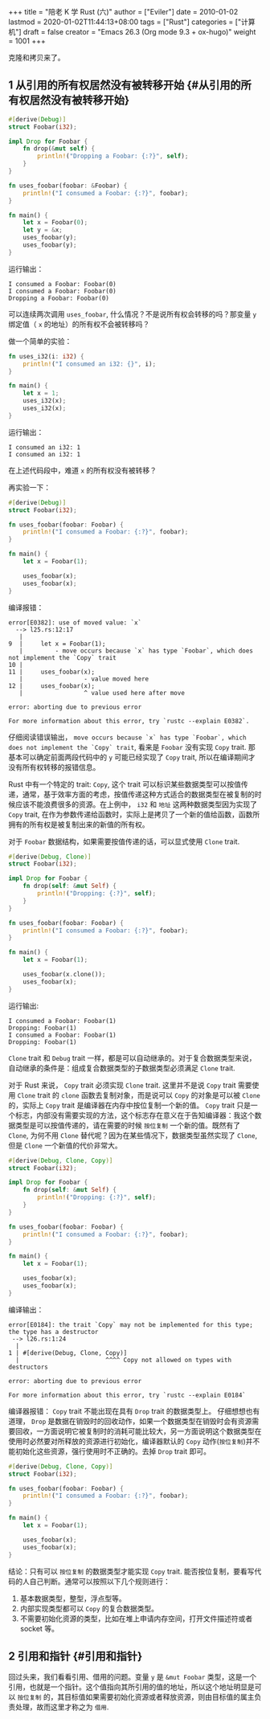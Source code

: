 +++
title = "陪老 K 学 Rust (六)"
author = ["Eviler"]
date = 2010-01-02
lastmod = 2020-01-02T11:44:13+08:00
tags = ["Rust"]
categories = ["计算机"]
draft = false
creator = "Emacs 26.3 (Org mode 9.3 + ox-hugo)"
weight = 1001
+++

克隆和拷贝来了。
<!--more-->


## <span class="section-num">1</span> 从引用的所有权居然没有被转移开始 {#从引用的所有权居然没有被转移开始}

```rust
#[derive(Debug)]
struct Foobar(i32);

impl Drop for Foobar {
    fn drop(&mut self) {
        println!("Dropping a Foobar: {:?}", self);
    }
}

fn uses_foobar(foobar: &Foobar) {
    println!("I consumed a Foobar: {:?}", foobar);
}

fn main() {
    let x = Foobar(0);
    let y = &x;
    uses_foobar(y);
    uses_foobar(y);
}
```

运行输出：

```text
I consumed a Foobar: Foobar(0)
I consumed a Foobar: Foobar(0)
Dropping a Foobar: Foobar(0)
```

可以连续两次调用 `uses_foobar`, 什么情况？不是说所有权会转移的吗？那变量 `y` 绑定值（ `x` 的地址）的所有权不会被转移吗？

做一个简单的实验：

```rust
fn uses_i32(i: i32) {
    println!("I consumed an i32: {}", i);
}

fn main() {
    let x = 1;
    uses_i32(x);
    uses_i32(x);
}
```

运行输出：

```text
I consumed an i32: 1
I consumed an i32: 1
```

在上述代码段中，难道 `x` 的所有权没有被转移？

再实验一下：

```rust
#[derive(Debug)]
struct Foobar(i32);

fn uses_foobar(foobar: Foobar) {
    println!("I consumed a Foobar: {:?}", foobar);
}

fn main() {
    let x = Foobar(1);

    uses_foobar(x);
    uses_foobar(x);
}
```

编译报错：

```text
error[E0382]: use of moved value: `x`
  --> l25.rs:12:17
   |
9  |     let x = Foobar(1);
   |         - move occurs because `x` has type `Foobar`, which does not implement the `Copy` trait
10 |
11 |     uses_foobar(x);
   |                 - value moved here
12 |     uses_foobar(x);
   |                 ^ value used here after move

error: aborting due to previous error

For more information about this error, try `rustc --explain E0382`.
```

仔细阅读错误输出， ``move occurs because `x` has type `Foobar`, which does not
implement the `Copy` trait``, 看来是 `Foobar` 没有实现 `Copy` trait. 那基本可以确定前面两段代码中的 `y` 可能已经实现了 `Copy` trait, 所以在编译期间才没有所有权转移的报错信息。

Rust 中有一个特定的 trait: `Copy`, 这个 trait 可以标识某些数据类型可以按值传递，通常，基于效率方面的考虑，按值传递这种方式适合的数据类型在被复制的时候应该不能浪费很多的资源。在上例中， `i32` 和 `地址` 这两种数据类型因为实现了 `Copy`
trait, 在作为参数传递给函数时，实际上是拷贝了一个新的值给函数，函数所拥有的所有权是被复制出来的新值的所有权。

对于 `Foobar` 数据结构，如果需要按值传递的话，可以显式使用 `Clone` trait.

```rust
#[derive(Debug, Clone)]
struct Foobar(i32);

impl Drop for Foobar {
    fn drop(self: &mut Self) {
        println!("Dropping: {:?}", self);
    }
}

fn uses_foobar(foobar: Foobar) {
    println!("I consumed a Foobar: {:?}", foobar);
}

fn main() {
    let x = Foobar(1);

    uses_foobar(x.clone());
    uses_foobar(x);
}
```

运行输出:

```text
I consumed a Foobar: Foobar(1)
Dropping: Foobar(1)
I consumed a Foobar: Foobar(1)
Dropping: Foobar(1)
```

`Clone` trait 和 `Debug` trait 一样，都是可以自动继承的。对于复合数据类型来说，自动继承的条件是：组成复合数据类型的子数据类型必须满足 `Clone` trait.

对于 Rust 来说， `Copy` trait 必须实现 `Clone` trait. 这里并不是说 `Copy` trait
需要使用 `Clone` trait 的 `clone` 函数去复制对象，而是说可以 `Copy` 的对象是可以被 `Clone` 的，实际上 `Copy` trait 是编译器在内存中按位复制一个新的值。 `Copy`
trait 只是一个标志，内部没有需要实现的方法，这个标志存在意义在于告知编译器：我这个数据类型是可以按值传递的，请在需要的时候 `按位复制` 一个新的值。既然有了
`Clone`, 为何不用 `Clone` 替代呢？因为在某些情况下，数据类型虽然实现了 `Clone`,
但是 `Clone` 一个新值的代价非常大。

```rust
#[derive(Debug, Clone, Copy)]
struct Foobar(i32);

impl Drop for Foobar {
    fn drop(self: &mut Self) {
        println!("Dropping: {:?}", self);
    }
}

fn uses_foobar(foobar: Foobar) {
    println!("I consumed a Foobar: {:?}", foobar);
}

fn main() {
    let x = Foobar(1);

    uses_foobar(x);
    uses_foobar(x);
}
```

编译输出：

```text
error[E0184]: the trait `Copy` may not be implemented for this type; the type has a destructor
 --> l26.rs:1:24
  |
1 | #[derive(Debug, Clone, Copy)]
  |                        ^^^^ Copy not allowed on types with destructors

error: aborting due to previous error

For more information about this error, try `rustc --explain E0184`
```

编译器报错： `Copy` trait 不能出现在具有 `Drop` trait 的数据类型上。 仔细想想也有道理， `Drop` 是数据在销毁时的回收动作，如果一个数据类型在销毁时会有资源需要回收，一方面说明它被复制时的消耗可能比较大，另一方面说明这个数据类型在使用时必然要对所释放的资源进行初始化，编译器默认的 `Copy` 动作(`按位复制`)并不能初始化这些资源，强行使用时不正确的。去掉 `Drop` trait 即可。

```rust
#[derive(Debug, Clone, Copy)]
struct Foobar(i32);

fn uses_foobar(foobar: Foobar) {
    println!("I consumed a Foobar: {:?}", foobar);
}

fn main() {
    let x = Foobar(1);

    uses_foobar(x);
    uses_foobar(x);
}
```

结论：只有可以 `按位复制` 的数据类型才能实现 `Copy` trait. 能否按位复制，要看写代码的人自己判断。通常可以按照以下几个规则进行：

1.  基本数据类型，整型，浮点型等。
2.  内部实现类型都可以 `Copy` 的复合数据类型。
3.  不需要初始化资源的类型，比如在堆上申请内存空间，打开文件描述符或者 socket 等。


## <span class="section-num">2</span> 引用和指针 {#引用和指针}

回过头来，我们看看引用、借用的问题。变量 `y` 是 `&mut Foobar` 类型，这是一个引用，也就是一个指针。这个值指向其所引用的值的地址，所以这个地址明显是可以 `按位复制`
的，其目标值如果需要初始化资源或者释放资源，则由目标值的属主负责处理，故而这里才称之为 `借用`.
